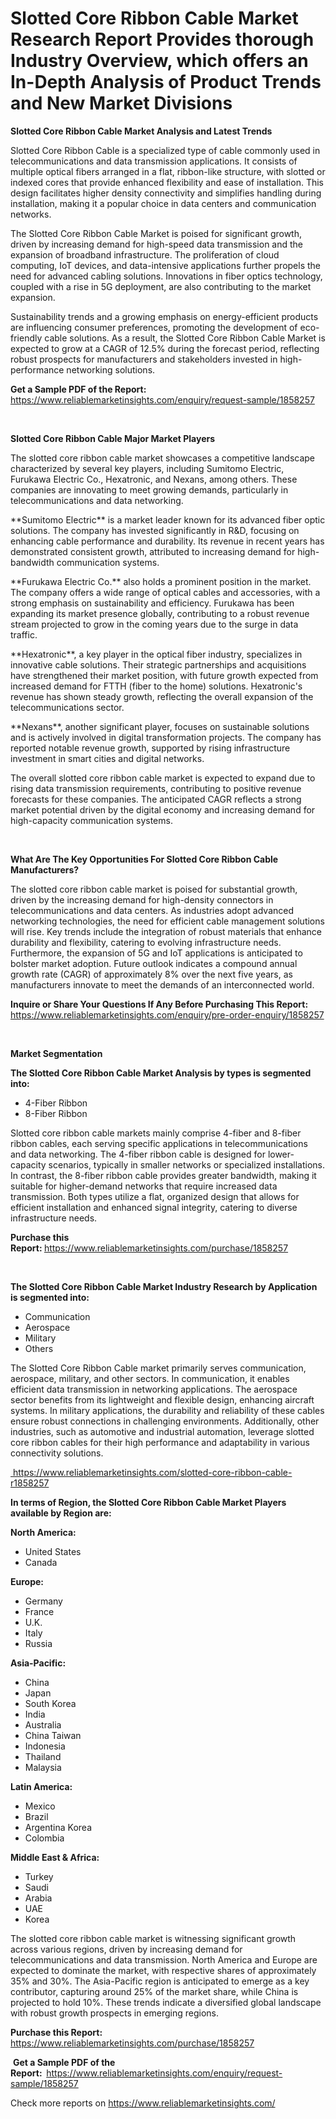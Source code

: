 <p><h1>Slotted Core Ribbon Cable Market Research Report Provides thorough Industry Overview, which offers an In-Depth Analysis of Product Trends and New Market Divisions</h1></p><p><strong>Slotted Core Ribbon Cable Market Analysis and Latest Trends</strong></p>
<p><p>Slotted Core Ribbon Cable is a specialized type of cable commonly used in telecommunications and data transmission applications. It consists of multiple optical fibers arranged in a flat, ribbon-like structure, with slotted or indexed cores that provide enhanced flexibility and ease of installation. This design facilitates higher density connectivity and simplifies handling during installation, making it a popular choice in data centers and communication networks.</p><p>The Slotted Core Ribbon Cable Market is poised for significant growth, driven by increasing demand for high-speed data transmission and the expansion of broadband infrastructure. The proliferation of cloud computing, IoT devices, and data-intensive applications further propels the need for advanced cabling solutions. Innovations in fiber optics technology, coupled with a rise in 5G deployment, are also contributing to the market expansion. </p><p>Sustainability trends and a growing emphasis on energy-efficient products are influencing consumer preferences, promoting the development of eco-friendly cable solutions. As a result, the Slotted Core Ribbon Cable Market is expected to grow at a CAGR of 12.5% during the forecast period, reflecting robust prospects for manufacturers and stakeholders invested in high-performance networking solutions.</p></p>
<p><strong>Get a Sample PDF of the Report:&nbsp;</strong> <a href="https://www.reliablemarketinsights.com/enquiry/request-sample/1858257?utm_campaign=2135&utm_medium=2&utm_source=Github&utm_content=ia&utm_term=03022025&utm_id=slotted-core-ribbon-cable">https://www.reliablemarketinsights.com/enquiry/request-sample/1858257</a></p>
<p>&nbsp;</p>
<p><strong>Slotted Core Ribbon Cable Major Market Players</strong></p>
<p><p>The slotted core ribbon cable market showcases a competitive landscape characterized by several key players, including Sumitomo Electric, Furukawa Electric Co., Hexatronic, and Nexans, among others. These companies are innovating to meet growing demands, particularly in telecommunications and data networking.</p><p>**Sumitomo Electric** is a market leader known for its advanced fiber optic solutions. The company has invested significantly in R&D, focusing on enhancing cable performance and durability. Its revenue in recent years has demonstrated consistent growth, attributed to increasing demand for high-bandwidth communication systems.</p><p>**Furukawa Electric Co.** also holds a prominent position in the market. The company offers a wide range of optical cables and accessories, with a strong emphasis on sustainability and efficiency. Furukawa has been expanding its market presence globally, contributing to a robust revenue stream projected to grow in the coming years due to the surge in data traffic.</p><p>**Hexatronic**, a key player in the optical fiber industry, specializes in innovative cable solutions. Their strategic partnerships and acquisitions have strengthened their market position, with future growth expected from increased demand for FTTH (fiber to the home) solutions. Hexatronic's revenue has shown steady growth, reflecting the overall expansion of the telecommunications sector.</p><p>**Nexans**, another significant player, focuses on sustainable solutions and is actively involved in digital transformation projects. The company has reported notable revenue growth, supported by rising infrastructure investment in smart cities and digital networks.</p><p>The overall slotted core ribbon cable market is expected to expand due to rising data transmission requirements, contributing to positive revenue forecasts for these companies. The anticipated CAGR reflects a strong market potential driven by the digital economy and increasing demand for high-capacity communication systems.</p></p>
<p>&nbsp;</p>
<p><strong>What Are The Key Opportunities For Slotted Core Ribbon Cable Manufacturers?</strong></p>
<p><p>The slotted core ribbon cable market is poised for substantial growth, driven by the increasing demand for high-density connectors in telecommunications and data centers. As industries adopt advanced networking technologies, the need for efficient cable management solutions will rise. Key trends include the integration of robust materials that enhance durability and flexibility, catering to evolving infrastructure needs. Furthermore, the expansion of 5G and IoT applications is anticipated to bolster market adoption. Future outlook indicates a compound annual growth rate (CAGR) of approximately 8% over the next five years, as manufacturers innovate to meet the demands of an interconnected world.</p></p>
<p><strong>Inquire or Share Your Questions If Any Before Purchasing This Report:</strong> <a href="https://www.reliablemarketinsights.com/enquiry/pre-order-enquiry/1858257?utm_campaign=2135&utm_medium=2&utm_source=Github&utm_content=ia&utm_term=03022025&utm_id=slotted-core-ribbon-cable">https://www.reliablemarketinsights.com/enquiry/pre-order-enquiry/1858257</a></p>
<p>&nbsp;</p>
<p><strong>Market Segmentation</strong></p>
<p><strong>The Slotted Core Ribbon Cable Market Analysis by types is segmented into:</strong></p>
<p><ul><li>4-Fiber Ribbon</li><li>8-Fiber Ribbon</li></ul></p>
<p><p>Slotted core ribbon cable markets mainly comprise 4-fiber and 8-fiber ribbon cables, each serving specific applications in telecommunications and data networking. The 4-fiber ribbon cable is designed for lower-capacity scenarios, typically in smaller networks or specialized installations. In contrast, the 8-fiber ribbon cable provides greater bandwidth, making it suitable for higher-demand networks that require increased data transmission. Both types utilize a flat, organized design that allows for efficient installation and enhanced signal integrity, catering to diverse infrastructure needs.</p></p>
<p><strong>Purchase this Report:&nbsp;</strong><a href="https://www.reliablemarketinsights.com/purchase/1858257?utm_campaign=2135&utm_medium=2&utm_source=Github&utm_content=ia&utm_term=03022025&utm_id=slotted-core-ribbon-cable">https://www.reliablemarketinsights.com/purchase/1858257</a></p>
<p>&nbsp;</p>
<p><strong>The Slotted Core Ribbon Cable Market Industry Research by Application is segmented into:</strong></p>
<p><ul><li>Communication</li><li>Aerospace</li><li>Military</li><li>Others</li></ul></p>
<p><p>The Slotted Core Ribbon Cable market primarily serves communication, aerospace, military, and other sectors. In communication, it enables efficient data transmission in networking applications. The aerospace sector benefits from its lightweight and flexible design, enhancing aircraft systems. In military applications, the durability and reliability of these cables ensure robust connections in challenging environments. Additionally, other industries, such as automotive and industrial automation, leverage slotted core ribbon cables for their high performance and adaptability in various connectivity solutions.</p></p>
<p><a href="https://www.reliablemarketinsights.com/slotted-core-ribbon-cable-r1858257?utm_campaign=2135&utm_medium=2&utm_source=Github&utm_content=ia&utm_term=03022025&utm_id=slotted-core-ribbon-cable">&nbsp;https://www.reliablemarketinsights.com/slotted-core-ribbon-cable-r1858257</a></p>
<p><strong>In terms of Region, the Slotted Core Ribbon Cable Market Players available by Region are:</strong></p>
<p>
    <p> <strong> North America: </strong>
        <ul>
            <li>United States</li>
            <li>Canada</li>
        </ul>
        </p> 
    <p> <strong> Europe: </strong>
        <ul>
            <li>Germany</li>
            <li>France</li>
            <li>U.K.</li>
            <li>Italy</li>
            <li>Russia</li>
        </ul>
        </p> 
    <p> <strong> Asia-Pacific: </strong>
        <ul>
            <li>China</li>
            <li>Japan</li>
            <li>South Korea</li>
            <li>India</li>
            <li>Australia</li>
            <li>China Taiwan</li>
            <li>Indonesia</li>
            <li>Thailand</li>
            <li>Malaysia</li>
        </ul>
        </p> 
    <p> <strong> Latin America: </strong>
        <ul>
            <li>Mexico</li>
            <li>Brazil</li>
            <li>Argentina Korea</li>
            <li>Colombia</li>
        </ul>
        </p> 
    <p> <strong> Middle East & Africa: </strong>
        <ul>
            <li>Turkey</li>
            <li>Saudi</li>
            <li>Arabia</li>
            <li>UAE</li>
            <li>Korea</li>
        </ul>
    </p>
    </p>
<p><p>The slotted core ribbon cable market is witnessing significant growth across various regions, driven by increasing demand for telecommunications and data transmission. North America and Europe are expected to dominate the market, with respective shares of approximately 35% and 30%. The Asia-Pacific region is anticipated to emerge as a key contributor, capturing around 25% of the market share, while China is projected to hold 10%. These trends indicate a diversified global landscape with robust growth prospects in emerging regions.</p></p>
<p><strong>Purchase this Report: </strong><a href="https://www.reliablemarketinsights.com/purchase/1858257?utm_campaign=2135&utm_medium=2&utm_source=Github&utm_content=ia&utm_term=03022025&utm_id=slotted-core-ribbon-cable">https://www.reliablemarketinsights.com/purchase/1858257</a></p>
<p>&nbsp;<strong>Get a Sample PDF of the Report:&nbsp;&nbsp;</strong><a href="https://www.reliablemarketinsights.com/enquiry/request-sample/1858257?utm_campaign=2135&utm_medium=2&utm_source=Github&utm_content=ia&utm_term=03022025&utm_id=slotted-core-ribbon-cable">https://www.reliablemarketinsights.com/enquiry/request-sample/1858257</a></p>
<p><strong></strong></p>
<p>Check more reports on <a href="https://www.reliablemarketinsights.com/?utm_campaign=2135&utm_medium=2&utm_source=Github&utm_content=ia&utm_term=03022025&utm_id=slotted-core-ribbon-cable">https://www.reliablemarketinsights.com/</a></p>